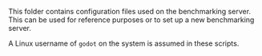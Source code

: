 This folder contains configuration files used on the benchmarking server. This
can be used for reference purposes or to set up a new benchmarking server.

A Linux username of `godot` on the system is assumed in these scripts.
